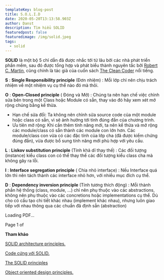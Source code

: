 ```yaml
---
templateKey: blog-post
title: S.O.L.I.D
date: 2020-05-20T13:13:58.903Z
author: Danst
description: Tìm hiểu SOLID
featuredpost: false
featuredimage: /img/solid.jpeg
tags:
  - solid
---
```

**SOLID** là một bộ 5 chỉ dẫn đã được nhắc tới từ lâu bởi các nhà phát triển phần mềm, sau đó được tổng hợp và phát biểu thành nguyên tắc bởi [Robert C. Martin](http://www.goodreads.com/author/show/45372.Robert_C_Martin), cũng chính là tác giả của cuốn sách [The Clean Coder](https://www.amazon.com/Clean-Coder-Conduct-Professional-Programmers-ebook/dp/B0050JLC9Y/ref=sr_1_1?crid=2SMS39ZXH2FHJ&dchild=1&keywords=the+clean+coder&qid=1590055332&s=books&sprefix=The+Clean%2Cstripbooks-intl-ship%2C377&sr=1-1) nổi tiếng.

**S** : **Single Responsibility principle** (Đơn nhiệm) : Mỗi lớp chỉ nên chịu trách nhiệm về một nhiệm vụ cụ thể nào đó mà thôi.

**O** : **Open-Closed principle** ( Đóng và Mở) : Chúng ta nên hạn chế việc chỉnh sửa bên trong một Class hoặc Module có sẵn, thay vào đó hãy xem xét mở rộng chúng bằng kế thừa.

* Hạn chế sửa đổi:  Ta không nên chỉnh sửa source code của một module hoặc class có sẵn, vì sẽ ảnh hưởng tới tính đúng đắn của chương trình.
* Ưu tiên mở rộng: Khi cần thêm tính năng mới, ta nên kế thừa và mở rộng các module/class có sẵn thành các module con lớn hơn. Các module/class con vừa có các đặc tính của lớp cha (đã được kiểm chứng đúng đắn), vừa được bổ sung tính năng mới phù hợp với yêu cầu.

**L** : **Liskov substitution principle** (Tính khả dĩ thay thế) : Các đối tượng (instance) kiểu class con có thể thay thế các đối tượng kiểu class cha mà không gây ra lỗi.

**I** : **Interface segregation principle** ( Chia nhỏ interface) : Nếu Interface quá lớn thì nên tách thành các interface nhỏ hơn, với nhiều mục đích cụ thể.

**D** : **Dependency inversion principle** (Tính tương thích động) : Mỗi thành phần hệ thống (class, module, …) chỉ nên phụ thuộc vào các abstractions, không nên phụ thuộc vào các concretions hoặc implementations cụ thể. Dù cho có cấu tạo chi tiết khác nhau (implement khác nhau), nhưng luôn giao tiếp với nhau thông qua các chuẩn đã định sẵn (abstraction)

<div data-reactroot=""><div class="react-pdf__Document"><div class="react-pdf__message react-pdf__message--loading">Loading PDF…</div></div><p>Page <!-- -->1<!-- --> of </p></div>

**Tham khảo**

[SOLID architecture principles.](https://www.codeproject.com/Articles/703634/SOLID-architecture-principles-using-simple-Csharp)

[Code cứng với SOLID.](https://kipalog.com/posts/SOLID-la-gi---Ap-dung-cac-nguyen-ly-SOLID-de-tro-thanh-lap-trinh-vien-code--cung)

[The SOLID principles](https://code.tutsplus.com/series/the-solid-principles--cms-634)

[Object oriented design principles.](https://www.codeproject.com/Articles/567768/Object-Oriented-Design-Principles)